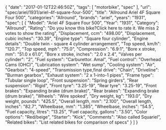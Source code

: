 {
    "date": "2017-01-12T22:46:50Z",
    "tags": [
        "motorbike",
        "spec"
    ],
    "url": "spec\/ariel\/1931\/ariel-4f-square-four-500",
    "title": "Allround Ariel 4F Square Four 500",
    "categories": "Allround",
    "brands": "ariel",
    "years": "1931",
    "spec": [
        {
            "Model": "Ariel 4F Square Four 500",
            "Year": "1931",
            "Category": "Allround",
            "Rating": "Do you know this bike?Click here to rate it. We miss 2 votes to show the rating",
            "Displacement, ccm": "498.00",
            "Displacement, cubic inches": "30.39",
            "Engine type": "Square four cylinder",
            "Engine details": "Double twin - square 4 cylinder arrangement",
            "Top speed, km\/h": "120.7",
            "Top speed, mph": "75.0",
            "Compression": "6.9:1",
            "Bore x stroke, mm": "51.0 x 61.0",
            "Bore x stroke, inches": "2.0 x 2.4",
            "Valves per cylinder": "2",
            "Fuel system": "Carburettor. Amal",
            "Fuel control": "Overhead Cams (OHC)",
            "Lubrication system": "Wet sump",
            "Cooling system": "Air",
            "Gearbox": "4-speed",
            "Transmission type,final drive": "Chain",
            "Driveline": "Burman gearbox",
            "Exhaust system": "2 x 1-into-1 pipes",
            "Frame type": "Tubular single loop",
            "Front suspension": "Spring girders",
            "Rear suspension": "Rigid",
            "Front tyre": "3.25-19",
            "Rear tyre": "3.25-19",
            "Front brakes": "Expanding brake (drum brake)",
            "Rear brakes": "Expanding brake (drum brake)",
            "Wheels": "Wire spoked",
            "Dry weight, kg": "193.0",
            "Dry weight, pounds": "425.5",
            "Overall length, mm": "2.100",
            "Overall length, inches": "82.7",
            "Wheelbase, mm": "1.385",
            "Wheelbase, inches": "54.5",
            "Fuel capacity, litres": "13.25",
            "Fuel capacity, gallons": "3.50",
            "Color options": "Red\/beige",
            "Starter": "Kick",
            "Comments": "Also called Squariel",
            "Related bikes": "List related bikes for comparison of specs"
        }
    ]
}